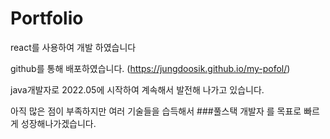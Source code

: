 # Portfolio

react를 사용하여 개발 하였습니다 

github를 통해 배포하였습니다. (https://jungdoosik.github.io/my-pofol/)

java개발자로 2022.05에 시작하여 계속해서 발전해 나가고 있습니다.

아직 많은 점이 부족하지만 여러 기술들을 습득해서 
###풀스택 개발자
를 목표로  빠르게 성장해나가겠습니다.




